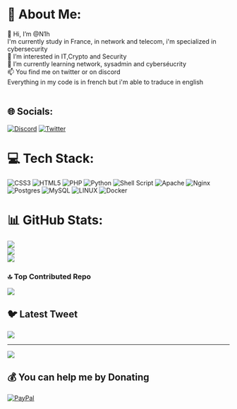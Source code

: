 # 💫 About Me:
👋 Hi, I’m @N1h<br>I'm currently study in France, in network and telecom, i'm specialized in cybersecurity<br>👀 I’m interested in IT,Crypto and Security<br>🌱 I’m currently learning network, sysadmin and cyberséucrity<br>📫 You find me on twitter or on discord<br>Everything in my code is in french but i'm able to traduce in english<br><br>


## 🌐 Socials:
[![Discord](https://img.shields.io/badge/Discord-%237289DA.svg?logo=discord&logoColor=white)](https://discord.gg/N1gHT#2629) 
[![Twitter](https://img.shields.io/badge/Twitter-%231DA1F2.svg?logo=Twitter&logoColor=white)](https://twitter.com/N_1_gHt)

# 💻 Tech Stack:
![CSS3](https://img.shields.io/badge/css3-%231572B6.svg?style=flat&logo=css3&logoColor=white) ![HTML5](https://img.shields.io/badge/html5-%23E34F26.svg?style=flat&logo=html5&logoColor=white) ![PHP](https://img.shields.io/badge/php-%23777BB4.svg?style=flat&logo=php&logoColor=white) ![Python](https://img.shields.io/badge/python-3670A0?style=flat&logo=python&logoColor=ffdd54) ![Shell Script](https://img.shields.io/badge/shell_script-%23121011.svg?style=flat&logo=gnu-bash&logoColor=white) ![Apache](https://img.shields.io/badge/apache-%23D42029.svg?style=flat&logo=apache&logoColor=white) ![Nginx](https://img.shields.io/badge/nginx-%23009639.svg?style=flat&logo=nginx&logoColor=white) ![Postgres](https://img.shields.io/badge/postgres-%23316192.svg?style=flat&logo=postgresql&logoColor=white) ![MySQL](https://img.shields.io/badge/mysql-%2300f.svg?style=flat&logo=mysql&logoColor=white) ![LINUX](https://img.shields.io/badge/Linux-FCC624?style=flat&logo=linux&logoColor=black) ![Docker](https://img.shields.io/badge/docker-%230db7ed.svg?style=flat&logo=docker&logoColor=white)
# 📊 GitHub Stats:
![](https://github-readme-stats.vercel.app/api?username=N1-gHT&theme=prussian&hide_border=false&include_all_commits=true&count_private=true)<br/>
![](https://github-readme-streak-stats.herokuapp.com/?user=N1-gHT&theme=prussian&hide_border=false)<br/>
![](https://github-readme-stats.vercel.app/api/top-langs/?username=N1-gHT&theme=prussian&hide_border=false&include_all_commits=true&count_private=true&layout=compact)
### 🔝 Top Contributed Repo
![](https://github-contributor-stats.vercel.app/api?username=N1-gHT&limit=5&theme=dark&combine_all_yearly_contributions=true)
## 🐦 Latest Tweet
[![](https://gtce.itsvg.in/api?username=N_1_gHt)](https://github.com/VishwaGauravIn/github-twitter-card-embed)

---
[![](https://visitcount.itsvg.in/api?id=N1H&icon=1&color=1)](https://visitcount.itsvg.in)

  ## 💰 You can help me by Donating
  [![PayPal](https://img.shields.io/badge/PayPal-00457C?style=for-the-badge&logo=paypal&logoColor=white)](https://paypal.me/alN1gHt) 

  
<!-- Proudly created with GPRM ( https://gprm.itsvg.in ) -->
